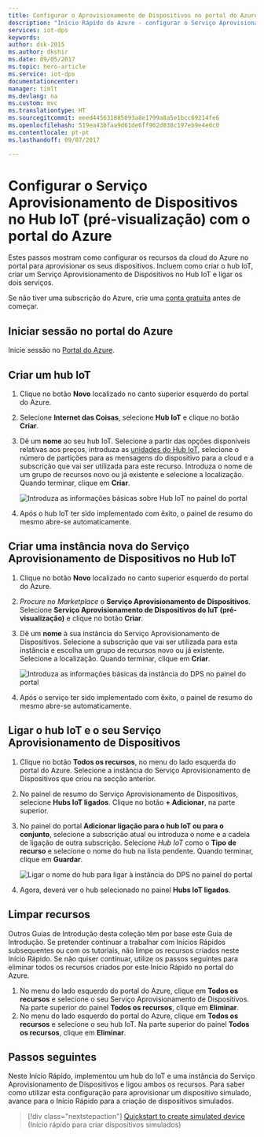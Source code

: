 ```yaml
---
title: Configurar o Aprovisionamento de Dispositivos no portal do Azure | Microsoft Docs
description: "Início Rápido do Azure - configurar o Serviço Aprovisionamento de Dispositivos no Hub IoT do Azure no Portal do Azure"
services: iot-dps
keywords: 
author: dsk-2015
ms.author: dkshir
ms.date: 09/05/2017
ms.topic: hero-article
ms.service: iot-dps
documentationcenter: 
manager: timlt
ms.devlang: na
ms.custom: mvc
ms.translationtype: HT
ms.sourcegitcommit: eeed445631885093a8e1799a8a5e1bcc69214fe6
ms.openlocfilehash: 519ea43bfaa9d61de6ff962d838c197eb9e4edc0
ms.contentlocale: pt-pt
ms.lasthandoff: 09/07/2017

---
```


# <a name="set-up-the-iot-hub-device-provisioning-service-preview-with-the-azure-portal"></a>Configurar o Serviço Aprovisionamento de Dispositivos no Hub IoT (pré-visualização) com o portal do Azure

Estes passos mostram como configurar os recursos da cloud do Azure no portal para aprovisionar os seus dispositivos. Incluem como criar o hub IoT, criar um Serviço Aprovisionamento de Dispositivos no Hub IoT e ligar os dois serviços. 

Se não tiver uma subscrição do Azure, crie uma [conta gratuita](https://azure.microsoft.com/free/?WT.mc_id=A261C142F) antes de começar.


## <a name="log-in-to-the-azure-portal"></a>Iniciar sessão no portal do Azure

Inicie sessão no [Portal do Azure](https://portal.azure.com/).

## <a name="create-an-iot-hub"></a>Criar um hub IoT

1. Clique no botão **Novo** localizado no canto superior esquerdo do portal do Azure.

2. Selecione **Internet das Coisas**, selecione **Hub IoT** e clique no botão **Criar**. 

3. Dê um **nome** ao seu hub IoT. Selecione a partir das opções disponíveis relativas aos preços, introduza as [unidades do Hub IoT](https://azure.microsoft.com/pricing/details/iot-hub/), selecione o número de partições para as mensagens do dispositivo para a cloud e a subscrição que vai ser utilizada para este recurso. Introduza o nome de um grupo de recursos novo ou já existente e selecione a localização. Quando terminar, clique em **Criar**.

    ![Introduza as informações básicas sobre Hub IoT no painel do portal](./media/quick-setup-auto-provision/create-iot-hub-portal.png)  

4. Após o hub IoT ter sido implementado com êxito, o painel de resumo do mesmo abre-se automaticamente.


## <a name="create-a-new-instance-for-the-iot-hub-device-provisioning-service"></a>Criar uma instância nova do Serviço Aprovisionamento de Dispositivos no Hub IoT

1. Clique no botão **Novo** localizado no canto superior esquerdo do portal do Azure.

2. *Procure no Marketplace* o **Serviço Aprovisionamento de Dispositivos**. Selecione **Serviço Aprovisionamento de Dispositivos do IuT (pré-visualização)** e clique no botão **Criar**. 

3. Dê um **nome** à sua instância do Serviço Aprovisionamento de Dispositivos. Selecione a subscrição que vai ser utilizada para esta instância e escolha um grupo de recursos novo ou já existente. Selecione a localização. Quando terminar, clique em **Criar**.

    ![Introduza as informações básicas da instância do DPS no painel do portal](./media/quick-setup-auto-provision/create-iot-dps-portal.png)  

4. Após o serviço ter sido implementado com êxito, o painel de resumo do mesmo abre-se automaticamente.


## <a name="link-the-iot-hub-and-your-device-provisioning-service"></a>Ligar o hub IoT e o seu Serviço Aprovisionamento de Dispositivos

1. Clique no botão **Todos os recursos**, no menu do lado esquerda do portal do Azure. Selecione a instância do Serviço Aprovisionamento de Dispositivos que criou na secção anterior.  

2. No painel de resumo do Serviço Aprovisionamento de Dispositivos, selecione **Hubs IoT ligados**. Clique no botão **+ Adicionar**, na parte superior. 

3. No painel do portal **Adicionar ligação para o hub IoT ou para o conjunto**, selecione a subscrição atual ou introduza o nome e a cadeia de ligação de outra subscrição. Selecione *Hub IoT* como o **Tipo de recurso** e selecione o nome do hub na lista pendente. Quando terminar, clique em **Guardar**. 

    ![Ligar o nome do hub para ligar à instância do DPS no painel do portal](./media/quick-setup-auto-provision/link-iot-hub-to-dps-portal.png)  

3. Agora, deverá ver o hub selecionado no painel **Hubs IoT ligados**. 



## <a name="clean-up-resources"></a>Limpar recursos

Outros Guias de Introdução desta coleção têm por base este Guia de Introdução. Se pretender continuar a trabalhar com Inícios Rápidos subsequentes ou com os tutoriais, não limpe os recursos criados neste Início Rápido. Se não quiser continuar, utilize os passos seguintes para eliminar todos os recursos criados por este Início Rápido no portal do Azure.

1. No menu do lado esquerdo do portal do Azure, clique em **Todos os recursos** e selecione o seu Serviço Aprovisionamento de Dispositivos. Na parte superior do painel **Todos os recursos**, clique em **Eliminar**.  
2. No menu do lado esquerdo do portal do Azure, clique em **Todos os recursos** e selecione o seu hub IoT. Na parte superior do painel **Todos os recursos**, clique em **Eliminar**.  

## <a name="next-steps"></a>Passos seguintes

Neste Início Rápido, implementou um hub do IoT e uma instância do Serviço Aprovisionamento de Dispositivos e ligou ambos os recursos. Para saber como utilizar esta configuração para aprovisionar um dispositivo simulado, avance para o Início Rápido para a criação de dispositivos simulados.

> [!div class="nextstepaction"]
> [Quickstart to create simulated device](./quick-create-simulated-device.md) (Início rápido para criar dispositivos simulados)

